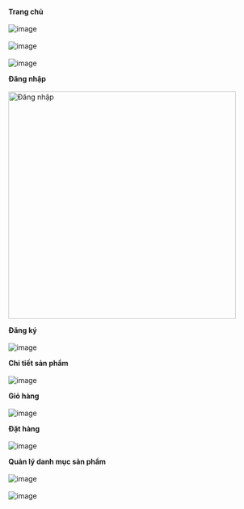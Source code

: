 <b>Trang chủ</b>
<br><br>
![image](https://github.com/vtnghia16/Ecommerce-Website/assets/80100031/abd7468b-74f6-47fb-a138-4f3daf790c45)
<br><br>
![image](https://github.com/vtnghia16/Ecommerce-Website/assets/80100031/e919d6c5-2fbd-409e-9a22-99a498951e78)
<br><br>
![image](https://github.com/vtnghia16/Ecommerce-Website/assets/80100031/6e4994ac-8175-4ee3-9e12-4b42c02236a5)


<b>Đăng nhập</b>
<br><br>
<img src="https://github.com/vtnghia16/Ecommerce-Website/assets/80100031/08fc2404-d201-4a29-a39a-531dda9c5dff" alt="Đăng nhập" width="450"/>

<b>Đăng ký</b>
<br><br>
![image](https://github.com/vtnghia16/Ecommerce-Website/assets/80100031/c134b553-5209-4500-84e5-921aca474f2e)

<b>Chi tiết sản phẩm</b>
<br><br>
![image](https://github.com/vtnghia16/Ecommerce-Website/assets/80100031/d34ea803-7409-4613-96eb-40e131627d2f)

<b>Giỏ hàng</b>
<br><br>
![image](https://github.com/vtnghia16/Ecommerce-Website/assets/80100031/7bcab02e-fac1-40fc-b481-59d496b72de5)

<b>Đặt hàng</b>
<br><br>
![image](https://github.com/vtnghia16/Ecommerce-Website/assets/80100031/06023352-b597-4dfc-8f89-31a6fd3bfb0a)

<b>Quản lý danh mục sản phẩm</b>
<br><br>
![image](https://github.com/vtnghia16/Ecommerce-Website/assets/80100031/1992050e-fce8-4499-bd7c-2a28234c17d9)
<br><br>
![image](https://github.com/vtnghia16/Ecommerce-Website/assets/80100031/5c3ea431-e264-40e5-9576-21c630d37a6c)



